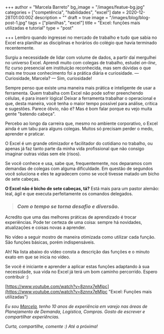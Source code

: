 +++
author = "Marcela Barreto"
bg_image = "/images/featue-bg.jpg"
categories = ["competência", "habilidades", "excel"]
date = 2020-12-28T01:00:00Z
description = ""
draft = true
image = "/images/blog/blog-post-1.jpg"
tags = ["planilhas", "excel"]
title = "Excel: funções mais utilizadas e tutorial"
type = "post"

+++
Lembro quando ingressei no mercado de trabalho e tudo que sabia no Excel era planilhar as disciplinas e horários do colégio que havia terminado recentemente.

Surgiu a necessidade de lidar com volume de dados, a partir daí mergulhei no universo Excel. Aprendi muito com colegas de trabalho, estudei _on-line_, fiz curso presencial em instituição reconhecida, mas sem dúvidas o que mais me trouxe conhecimento foi a prática diária e curiosidade. — Curiosidade, Marcela? — Sim, curiosidade!

Sempre penso que existe uma maneira mais prática e inteligente de usar a ferramenta. Quem trabalha com Excel não pode sofrer preenchendo células, é para inserir lógica! Deixar a ferramenta trabalhar o operacional e que, desta maneira, você tenha o maior tempo possível para análise, crítica e sugestões. Parece óbvio, não é? Mas é bom falar porque eu vejo muita gente "batendo cabeça".

Percebo ao longo da carreira que, mesmo no ambiente corporativo, o Excel ainda é um tabu para alguns colegas. Muitos só precisam perder o medo, aprender e praticar.

O Excel é um grande otimizador e facilitador do cotidiano no trabalho, ou apenas já faz tanto parte da minha vida profissional que não consigo imaginar outras vidas sem ele (risos).

Se você conhece e usa, sabe que, frequentemente, nos deparamos com demandas de colegas com alguma dificuldade. Em questão de segundos você soluciona e eles te agradecem como se você tivesse matado um bicho de sete cabeças.

**O Excel não é bicho de sete cabeças, tá?** Está mais para um pastor alemão: leal, ágil e que executa perfeitamente os comandos delegados.

> ### _Com o tempo se torna desafio e diversão._

Acredito que uma das melhores práticas de aprendizado é trocar experiências. Pode ter certeza de uma coisa: sempre há novidades, atualizações e coisas novas a aprender.

No vídeo a seguir mostro de maneira otimizada como utilizar cada função. São funções básicas, porém indispensáveis.

Ah! Na lista abaixo do vídeo consta a descrição das funções e o minuto exato em que se inicia no vídeo.

Se você é iniciante e aprender a aplicar estas funções adaptando à sua necessidade, sua vida no Excel já terá um bom caminho percorrido. Espero contribuir :)

[https://www.youtube.com/watch?v=8znnx7eMIpc](https://www.youtube.com/watch?v=8znnx7eMIpc "Excel: Funções mais utilizadas")

_Eu sou_ [_Marcela_](https://www.linkedin.com/in/marcelabarreto/)_, tenho 10 anos de experiência em varejo nas áreas de Planejamento de Demanda, Logística, Compras. Gosto de escrever e compartilhar experiências._

_Curta, compartilhe, comente :) Até a próxima!_